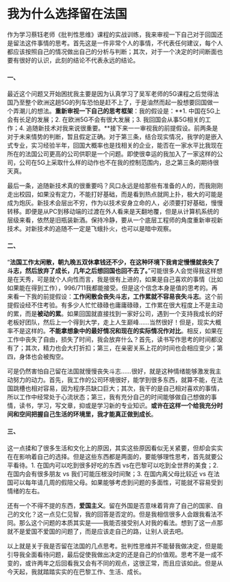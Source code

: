 # 我为什么选择留在法国

作为学习蔡钰老师《批判性思维》课程的实战训练，我来审视一下自己对于回国还是留法这件事情的思考。首先这是一件非常个人的事情，不代表任何建议，每个人都应该按照自己的情况做出自己的分析与判断；其次，对于一个决定的时间断面也要有很好的认识，此刻的结论不代表永远的结论。

#### 一、

最近这个问题又开始困扰我主要是因为认真学习了吴军老师的5G课程之后觉得法国乃至整个欧洲这趟5G的列车恐怕是赶不上了，于是油然而起一股想要回国做一个弄潮儿的想法。**重新审视一下自己的思考框架**：我的假设是：**1. 中国在5G上会有长足的发展；2. 在欧洲5G不会有很大发展；3. 我回国会从事5G相关的工作；4. 追随新技术对我来说很重要。**接下来一一审视我的前提假设。前两条是对于未来情势的判断，暂且假定正确。对于第三条，结合现实情况，我学的是嵌入式专业，实习经验半年，回国大概率也是找相关的企业，能否在一家水平比我现在所在的法国公司更高的公司供职是一个问题。即使很幸运的我加入了一家这样的公司，公司在5G上采取什么样的动作也不在我的控制范围内，总之第三条的期待很天真。

最后一条，追随新技术真的很重要吗？风口永远是给那些有准备的人的，而我刚刚走出校园，如果没有定力，不能打好基础，而是看到热点就网上扑，极大的可能是成为炮灰。新技术会层出不穷，作为以技术安身立命的人，必须要打好基础，慢慢转移。即便是从PC到移动端的过渡在外人看来是天翻地覆，但是从计算机系统的层级来看，依然是旧瓶装新酒。保持冷静，要从一个底层工程师的角度重新审视新技术。对新技术的追随不一定是飞蛾扑火，也可以是暗中观察。

#### 二、

“**法国工作太闲散，朝九晚五双休拿钱还不少，在这种环境下我肯定慢慢就丧失了斗志，然后放弃了成长，几年之后想回国也回不去了。**”可能很多人会觉得我这样想是在天秀，可是就个人向性而言，我是很有上进的，如果是自己喜欢的事情（比如如果能在得到工作），996/711我都能接受。但是这个信念本身是值的思考的。再来看一下我的前提假设：**工作闲散会丧失斗志，工作累就不容易丧失斗志**。这个前提假设经不住考验。有多少人忙忙碌碌也庸庸碌碌，工作累在很大程度上不是主动的累，而是**被动的累**。如果回国就直接找到一家好公司，遇到一个支持我成长的好老板好团队，然后上一个得到大学，走上人生巅峰……当然很好！但是，现实大概率不是这样的。**不能拿想象中的最好情况和现在的实际情况作对比**。相反，如果在工作中丧失了自由，损失了时间，我会放弃什么？首先，读书写作思考的时间都没有了；其次，精力也会大打折扣；第三，在亲密关系上花的时间也会相应变少；第四，身体也会被掏空。

可是仍然害怕自己留在法国就慢慢丧失斗志……很好，就是这种情绪能够激发我主动努力的动力。首先，我工作的公司环境很好，能学到很多东西，就算不能，在法国跳槽也相对容易，因为程序员缺口巨大；其次，我干的是自己相对喜欢的事情，所以工作中经常处于心流状态；第三，我有充分自己的时间能够做自己想做的事情，读书，学习，写文章，抑或是学习新的专业知识。**或许在这样一个给我充分时间和空间把握自己生活的环境里，我才能真正做到成长**。

#### 三、

这一点揉和了很多生活和文化上的原因，其实这些原因看似无关紧要，但却会实实在在影响着自己的选择。但是这些东西都是两面的，要能够理性思考，首先就要公平看待。1. 在国内可以吃到很多好吃的东西 vs在巴黎可以吃到全世界的美食；2. 在国内会有很多朋友 vs 我们可能压根没时间聚；3. 在国内离父母比较近 vs 在法国可以每年请几周的假陪父母。如果能够考虑到问题的多面性，可能就不容易受到情绪的左右。

还有一个不得不提的东西，**爱国主义**。留在外国是否意味着背弃了自己的国家、自己的文化？这一点见仁见智，我的回答是否定的。但是我相信很多人会跟我看法不同。那么这个问题的本质其实是——我能否接受别人对我的看法。想到了这一点那就不是爱国不爱国的问题了，而是应该走自己的路，让别人说去吧。

以上就是关于我是否留在法国的几点思考。批判性思维并不能替我做决定，但是能引导我全面看待问题，最后促使我做出决定的还是自己的价值观。思考不是一成不变的，或许两年之后回看我又会有不同的观点，这很正常，而且应该如此。但是从今天起，我就踏踏实实的在巴黎工作、生活、成长。
